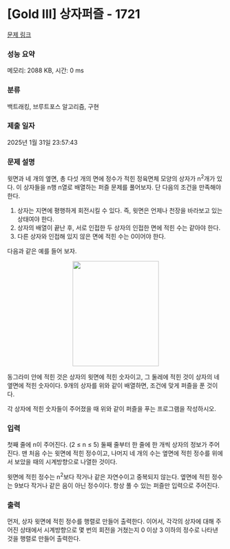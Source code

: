 # [Gold III] 상자퍼즐 - 1721 

[문제 링크](https://www.acmicpc.net/problem/1721) 

### 성능 요약

메모리: 2088 KB, 시간: 0 ms

### 분류

백트래킹, 브루트포스 알고리즘, 구현

### 제출 일자

2025년 1월 31일 23:57:43

### 문제 설명

<p>윗면과 네 개의 옆면, 총 다섯 개의 면에 정수가 적힌 정육면체 모양의 상자가 n<sup>2</sup>개가 있다. 이 상자들을 n행 n열로 배열하는 퍼즐 문제를 풀어보자. 단 다음의 조건을 만족해야 한다.</p>

<ol>
	<li>상자는 지면에 평행하게 회전시킬 수 있다. 즉, 윗면은 언제나 천장을 바라보고 있는 상태여야 한다.</li>
	<li>상자의 배열이 끝난 후, 서로 인접한 두 상자의 인접한 면에 적힌 수는 같아야 한다.</li>
	<li>다른 상자와 인접해 있지 않은 면에 적힌 수는 0이어야 한다.</li>
</ol>

<p>다음과 같은 예를 들어 보자.</p>

<p style="text-align: center;"><img alt="" src="https://upload.acmicpc.net/facb65d6-7c49-45f8-ac9e-ac9f41e9cf96/-/preview/" style="width: 200px; height: 244px;"></p>

<p>동그라미 안에 적힌 것은 상자의 윗면에 적힌 숫자이고, 그 둘레에 적힌 것이 상자의 네 옆면에 적힌 숫자이다. 9개의 상자를 위와 같이 배열하면, 조건에 맞게 퍼즐을 푼 것이다.</p>

<p>각 상자에 적힌 숫자들이 주어졌을 때 위와 같이 퍼즐을 푸는 프로그램을 작성하시오.</p>

### 입력 

 <p>첫째 줄에 n이 주어진다. (2 ≤ n ≤ 5)  둘째 줄부터 한 줄에 한 개씩 상자의 정보가 주어진다. 맨 처음 수는 윗면에 적힌 정수이고, 나머지 네 개의 수는 옆면에 적힌 정수를 위에서 보았을 때의 시계방향으로 나열한 것이다.</p>

<p>윗면에 적힌 정수는 n<sup>2</sup>보다 작거나 같은 자연수이고 중복되지 않는다. 옆면에 적힌 정수는 9보다 작거나 같은 음이 아닌 정수이다. 항상 풀 수 있는 퍼즐만 입력으로 주어진다.</p>

### 출력 

 <p>먼저, 상자 윗면에 적힌 정수를 행렬로 만들어 출력한다. 이어서, 각각의 상자에 대해 주어진 상태에서 시계방향으로 몇 번의 회전을 거쳤는지 0 이상 3 이하의 정수로 나타낸 것을 행렬로 만들어 출력한다.</p>

